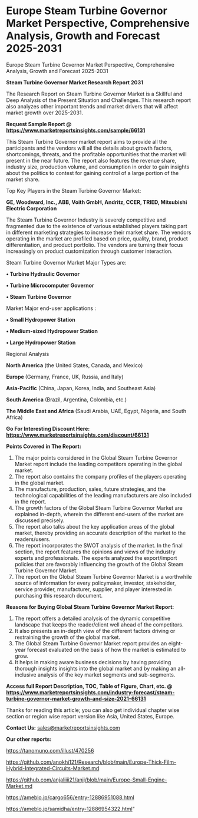 # Europe Steam Turbine Governor Market Perspective, Comprehensive Analysis, Growth and Forecast 2025-2031
Europe Steam Turbine Governor Market Perspective, Comprehensive Analysis, Growth and Forecast 2025-2031

<strong>Steam Turbine Governor Market Research Report 2031</strong>

The Research Report on Steam Turbine Governor Market is a Skillful and Deep Analysis of the Present Situation and Challenges. This research report also analyzes other important trends and market drivers that will affect market growth over 2025-2031.

<strong>Request Sample Report @ <a href=https://www.marketreportsinsights.com/sample/66131>https://www.marketreportsinsights.com/sample/66131</a></strong>

This Steam Turbine Governor market report aims to provide all the participants and the vendors will all the details about growth factors, shortcomings, threats, and the profitable opportunities that the market will present in the near future. The report also features the revenue share, industry size, production volume, and consumption in order to gain insights about the politics to contest for gaining control of a large portion of the market share.

Top Key Players in the Steam Turbine Governor Market:

<strong>GE, Woodward, Inc., ABB, Voith GmbH, Andritz, CCER, TRIED, Mitsubishi Electric Corporation</strong>

The Steam Turbine Governor Industry is severely competitive and fragmented due to the existence of various established players taking part in different marketing strategies to increase their market share. The vendors operating in the market are profiled based on price, quality, brand, product differentiation, and product portfolio. The vendors are turning their focus increasingly on product customization through customer interaction.

Steam Turbine Governor Market Major Types are:

<strong>• Turbine Hydraulic Governor

• Turbine Microcomputer Governor

• Steam Turbine Governor</strong>

Market Major end-user applications :

<strong>• Small Hydropower Station

• Medium-sized Hydropower Station

• Large Hydropower Station</strong>

Regional Analysis

</u><strong><b>North America</b></strong> (the United States, Canada, and Mexico)

<strong><b>Europe </b></strong>(Germany, France, UK, Russia, and Italy)

<strong><b>Asia-Pacific</b></strong> (China, Japan, Korea, India, and Southeast Asia)

<strong><b>South America</b></strong> (Brazil, Argentina, Colombia, etc.)

<strong><b>The Middle East and Africa</b></strong> (Saudi Arabia, UAE, Egypt, Nigeria, and South Africa)

<strong>Go For Interesting Discount Here: <a href=https://www.marketreportsinsights.com/discount/66131>https://www.marketreportsinsights.com/discount/66131</a></strong>

<strong>Points Covered in The Report:</strong>
<ol>
  <li>The major points considered in the Global Steam Turbine Governor Market report include the leading competitors operating in the global market.</li>
  <li>The report also contains the company profiles of the players operating in the global market.</li>
  <li>The manufacture, production, sales, future strategies, and the technological capabilities of the leading manufacturers are also included in the report.</li>
  <li>The growth factors of the Global Steam Turbine Governor Market are explained in-depth, wherein the different end-users of the market are discussed precisely.</li>
  <li>The report also talks about the key application areas of the global market, thereby providing an accurate description of the market to the readers/users.</li>
  <li>The report incorporates the SWOT analysis of the market. In the final section, the report features the opinions and views of the industry experts and professionals. The experts analyzed the export/import policies that are favorably influencing the growth of the Global Steam Turbine Governor Market.</li>
  <li>The report on the Global Steam Turbine Governor Market is a worthwhile source of information for every policymaker, investor, stakeholder, service provider, manufacturer, supplier, and player interested in purchasing this research document.</li>
</ol>
<strong>Reasons for Buying Global Steam Turbine Governor Market Report:</strong>

<ol>
  <li>The report offers a detailed analysis of the dynamic competitive landscape that keeps the reader/client well ahead of the competitors.</li>
  <li>It also presents an in-depth view of the different factors driving or restraining the growth of the global market.</li>
  <li>The Global Steam Turbine Governor Market report provides an eight-year forecast evaluated on the basis of how the market is estimated to grow.</li>
  <li>It helps in making aware business decisions by having providing thorough insights insights into the global market and by making an all-inclusive analysis of the key market segments and sub-segments.</li>
</ol>
<strong>Access full Report Description, TOC, Table of Figure, Chart, etc. @ <a href=https://www.marketreportsinsights.com/industry-forecast/steam-turbine-governor-market-growth-and-size-2021-66131>https://www.marketreportsinsights.com/industry-forecast/steam-turbine-governor-market-growth-and-size-2021-66131</a></strong>


Thanks for reading this article; you can also get individual chapter wise section or region wise report version like Asia, United States, Europe.

<strong>Contact Us:</strong>
sales@marketreportsinsights.com

<strong>Our other reports:</strong>

<a href=https://tanomuno.com/illust/470256>https://tanomuno.com/illust/470256</a>

<a href=https://github.com/anokhi121/Research/blob/main/Europe-Thick-Film-Hybrid-Integrated-Circuits-Market.md>https://github.com/anokhi121/Research/blob/main/Europe-Thick-Film-Hybrid-Integrated-Circuits-Market.md</a>

<a href=https://github.com/anjaliiii21/anjj/blob/main/Europe-Small-Engine-Market.md>https://github.com/anjaliiii21/anjj/blob/main/Europe-Small-Engine-Market.md</a>

<a href=https://ameblo.jp/cargo656/entry-12886951088.html>https://ameblo.jp/cargo656/entry-12886951088.html</a>

<a href=https://ameblo.jp/samidha/entry-12886954322.html>https://ameblo.jp/samidha/entry-12886954322.html</a>"
